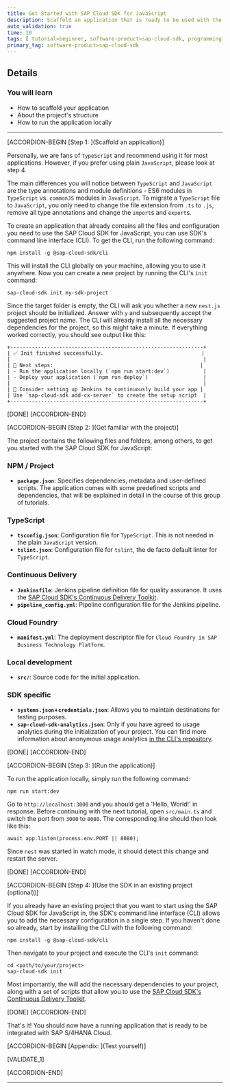 ```yaml
---
title: Get Started with SAP Cloud SDK for JavaScript
description: Scaffold an application that is ready to be used with the SAP Cloud SDK for JavaScript.
auto_validation: true
time: 10
tags: [ tutorial>beginner, software-product>sap-cloud-sdk, programming-tool>javascript ]
primary_tag: software-product>sap-cloud-sdk
---
```


## Details

### You will learn

 - How to scaffold your application
 - About the project's structure
 - How to run the application locally

---

[ACCORDION-BEGIN [Step 1: ](Scaffold an application)]

Personally, we are fans of `TypeScript` and recommend using it for most applications. However, if you prefer using plain `JavaScript`, please look at step 4.

The main differences you will notice between `TypeScript` and `JavaScript` are the type annotations and module definitions - ES6 modules in `TypeScript` vs. `commonJS` modules in `JavaScript`. To migrate a `TypeScript` file to `JavaScript`, you only need to change the file extension from `.ts` to `.js`, remove all type annotations and change the `import`s and `export`s.

To create an application that already contains all the files and configuration you need to use the SAP Cloud SDK for JavaScript, you can use SDK's command line interface (CLI). To get the CLI, run the following command:

```Shell
npm install -g @sap-cloud-sdk/cli
```

This will install the CLI globally on your machine, allowing you to use it anywhere.
Now you can create a new project by running the CLI's `init` command:

```Shell
sap-cloud-sdk init my-sdk-project
```

Since the target folder is empty, the CLI will ask you whether a new `nest.js` project should be initialized. Answer with `y` and subsequently accept the suggested project name. The CLI will already install all the necessary dependencies for the project, so this might take a minute. If everything worked correctly, you should see output like this:

```Shell
+---------------------------------------------------------------+
| ✅ Init finished successfully.                                |
|                                                               |
| 🚀 Next steps:                                                |
| - Run the application locally (`npm run start:dev`)           |
| - Deploy your application (`npm run deploy`)                  |
|                                                               |
| 🔨 Consider setting up Jenkins to continuously build your app |
| Use `sap-cloud-sdk add-cx-server` to create the setup script  |
+---------------------------------------------------------------+
```

[DONE]
[ACCORDION-END]

[ACCORDION-BEGIN [Step 2: ](Get familiar with the project)]

The project contains the following files and folders, among others, to get you started with the SAP Cloud SDK for JavaScript:

### NPM / Project

- **`package.json`**: Specifies dependencies, metadata and user-defined scripts. The application comes with some predefined scripts and dependencies, that will be explained in detail in the course of this group of tutorials.

### TypeScript

- **`tsconfig.json`**: Configuration file for `TypeScript`. This is not needed in the plain `JavaScript` version.
- **`tslint.json`**: Configuration file for `tslint`, the de facto default linter for `TypeScript`.

### Continuous Delivery

- **`Jenkinsfile`**: Jenkins pipeline definition file for quality assurance. It uses the [SAP Cloud SDK's Continuous Delivery Toolkit](https://github.com/SAP/cloud-s4-sdk-pipeline).
- **`pipeline_config.yml`**: Pipeline configuration file for the Jenkins pipeline.

### Cloud Foundry

- **`manifest.yml`**: The deployment descriptor file for `Cloud Foundry in SAP Business Technology Platform`.

### Local development

- **`src/`**: Source code for the initial application.

### SDK specific

- **`systems.json`+`credentials.json`**: Allows you to maintain destinations for testing purposes.
- **`sap-cloud-sdk-analytics.json`**: Only if you have agreed to usage analytics during the initialization of your project. You can find more information about anonymous usage analytics [in the CLI's repository](https://github.com/SAP/cloud-sdk-cli/blob/master/usage-analytics.md).

[DONE]
[ACCORDION-END]

[ACCORDION-BEGIN [Step 3: ](Run the application)]

To run the application locally, simply run the following command:

```Shell
npm run start:dev
```

Go to `http://localhost:3000` and you should get a 'Hello, World!' in response. Before continuing with the next tutorial, open `src/main.ts` and switch the port from `3000` to `8080`. The corresponding line should then look like this:

```JavaScript/TypeScript
await app.listen(process.env.PORT || 8080);
```

Since `nest` was started in watch mode, it should detect this change and restart the server.

[DONE]
[ACCORDION-END]

[ACCORDION-BEGIN [Step 4: ](Use the SDK in an existing project (optional))]

If you already have an existing project that you want to start using the SAP Cloud SDK for JavaScript in, the SDK's command line interface (CLI) allows you to add the necessary configuration in a single step. If you haven't done so already, start by installing the CLI with the following command:

```Shell
npm install -g @sap-cloud-sdk/cli
```

Then navigate to your project and execute the CLI's `init` command:

```Shell
cd <path/to/your/project>
sap-cloud-sdk init
```

Most importantly, the will add the necessary dependencies to your project, along with a set of scripts that allow you to use the [SAP Cloud SDK's Continuous Delivery Toolkit](https://github.com/SAP/cloud-s4-sdk-pipeline).

[DONE]
[ACCORDION-END]

That's it! You should now have a running application that is ready to be integrated with SAP S/4HANA Cloud.

[ACCORDION-BEGIN [Appendix: ](Test yourself)]

[VALIDATE_1]

[ACCORDION-END]

---
